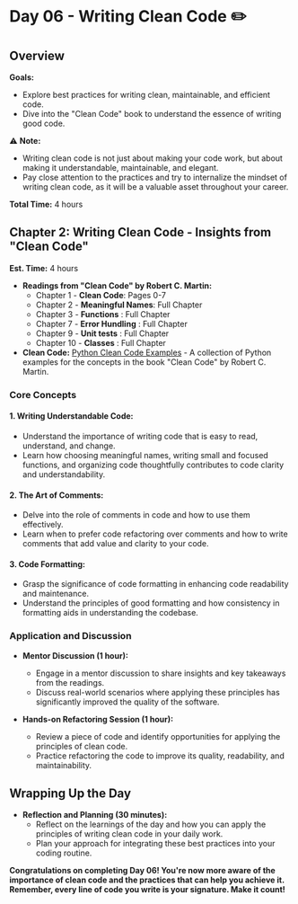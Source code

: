 
# Day 06 - Writing Clean Code :pencil2:

## Overview 
**Goals:** 
- Explore best practices for writing clean, maintainable, and efficient code.
- Dive into the "Clean Code" book to understand the essence of writing good code.

:warning: **Note:**
- Writing clean code is not just about making your code work, but about making it understandable, maintainable, and elegant.
- Pay close attention to the practices and try to internalize the mindset of writing clean code, as it will be a valuable asset throughout your career.

**Total Time:** 4 hours

## Chapter 2: Writing Clean Code - Insights from "Clean Code"
**Est. Time:** 4 hours

- **Readings from "Clean Code" by Robert C. Martin:**
  - Chapter 1 - **Clean Code**: Pages 0-7
  - Chapter 2 -  **Meaningful Names**: Full Chapter
  - Chapter 3 - **Functions** : Full Chapter
  - Chapter 7 - **Error Hundling** : Full Chapter
  - Chapter 9 - **Unit tests** : Full Chapter
  - Chapter 10 - **Classes** : Full Chapter
- **Clean Code:** [Python Clean Code Examples](https://github.com/zedr/clean-code-python) - A collection of Python examples for the concepts in the book "Clean Code" by Robert C. Martin.
### Core Concepts

#### 1. **Writing Understandable Code:**
   - Understand the importance of writing code that is easy to read, understand, and change.
   - Learn how choosing meaningful names, writing small and focused functions, and organizing code thoughtfully contributes to code clarity and understandability.

#### 2. **The Art of Comments:**
   - Delve into the role of comments in code and how to use them effectively.
   - Learn when to prefer code refactoring over comments and how to write comments that add value and clarity to your code.

#### 3. **Code Formatting:**
   - Grasp the significance of code formatting in enhancing code readability and maintenance.
   - Understand the principles of good formatting and how consistency in formatting aids in understanding the codebase.

### Application and Discussion

- **Mentor Discussion (1 hour):**
  - Engage in a mentor discussion to share insights and key takeaways from the readings.
  - Discuss real-world scenarios where applying these principles has significantly improved the quality of the software.

- **Hands-on Refactoring Session (1 hour):**
  - Review a piece of code and identify opportunities for applying the principles of clean code.
  - Practice refactoring the code to improve its quality, readability, and maintainability.

## Wrapping Up the Day

- **Reflection and Planning (30 minutes):**
  - Reflect on the learnings of the day and how you can apply the principles of writing clean code in your daily work.
  - Plan your approach for integrating these best practices into your coding routine.

**Congratulations on completing Day 06! You're now more aware of the importance of clean code and the practices that can help you achieve it. Remember, every line of code you write is your signature. Make it count!**